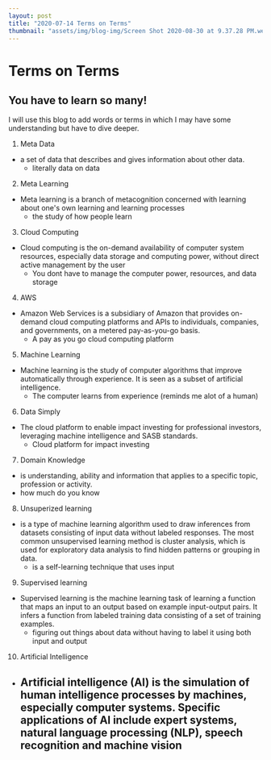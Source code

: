 ```yaml
---
layout: post
title: "2020-07-14 Terms on Terms"
thumbnail: "assets/img/blog-img/Screen Shot 2020-08-30 at 9.37.28 PM.webp"
---
```


# Terms on Terms
## You have to learn so many!

I will use this blog to add words or terms in which I may have some understanding but have to dive deeper.

1. Meta Data 
- a set of data that describes and gives information about other data.
  - literally data on data
2. Meta Learning
- Meta learning is a branch of metacognition concerned with learning about one's own learning and learning processes
  - the study of how people learn
3. Cloud Computing 
- Cloud computing is the on-demand availability of computer system resources, especially data storage and computing power, without direct active management by the user
  - You dont have to manage the computer power, resources, and data storage 
4. AWS
- Amazon Web Services is a subsidiary of Amazon that provides on-demand cloud computing platforms and APIs to individuals, companies, and governments, on a metered pay-as-you-go basis.
  - A pay as you go cloud computing platform
5. Machine Learning 
- Machine learning is the study of computer algorithms that improve automatically through experience. It is seen as a subset of artificial intelligence.
  - The computer learns from experience (reminds me alot of a human)
6. Data Simply 
- The cloud platform to enable impact investing for professional investors, leveraging machine intelligence and SASB standards.
  - Cloud platform for impact investing 
7. Domain Knowledge 
-  is understanding, ability and information that applies to a specific topic, profession or activity.
  - how much do you know 
8. Unsuperized learning 
- is a type of machine learning algorithm used to draw inferences from datasets consisting of input data without labeled responses. The most common unsupervised learning method is cluster analysis, which is used for exploratory data analysis to find hidden patterns or grouping in data.
  -  is a self-learning technique that uses input
9. Supervised learning 
- Supervised learning is the machine learning task of learning a function that maps an input to an output based on example input-output pairs. It infers a function from labeled training data consisting of a set of training examples.
  - figuring out things about data without having to label it using both input and output
10. Artificial Intelligence 
- Artificial intelligence (AI) is the simulation of human intelligence processes by machines, especially computer systems. Specific applications of AI include expert systems, natural language processing (NLP), speech recognition and machine vision
  - 
